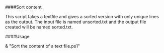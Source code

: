 
####Sort content

This script takes a textfile and gives a sorted version with only unique lines as the output.
The input file is named unsorted.txt and the output file created will be named sorted.txt.

####Usage

& "Sort the content of a text file.ps1"
